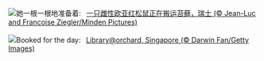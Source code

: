 ![](https://www.bing.com/th?id=OHR.SwissSquirrel_ZH-CN1499344455_UHD.jpg&w=1000)她一根一根地准备着:&nbsp;&ensp;[一只雌性欧亚红松鼠正在搬运苔藓，瑞士 (© Jean-Luc and Francoise Ziegler/Minden Pictures)](https://www.bing.com/th?id=OHR.SwissSquirrel_ZH-CN1499344455_UHD.jpg)
<br><br/>
![](https://www.bing.com/th?id=OHR.OrchardLibrary_EN-US8095609746_UHD.jpg&w=1000)Booked for the day:&nbsp;&ensp;[Library@orchard, Singapore (© Darwin Fan/Getty Images)](https://www.bing.com/th?id=OHR.OrchardLibrary_EN-US8095609746_UHD.jpg)
<br><br/>

